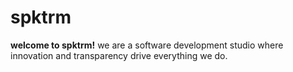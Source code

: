 # spktrm

**welcome to spktrm!** we are a software development studio where innovation and transparency drive everything we do.

